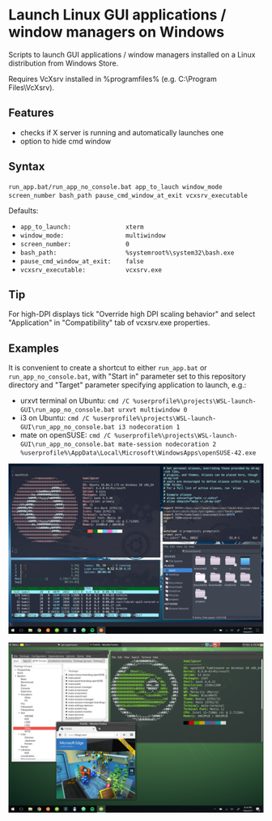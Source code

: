 # Launch Linux GUI applications / window managers on Windows

Scripts to launch GUI applications / window managers installed on a Linux distribution from Windows Store.

Requires VcXsrv installed in %programfiles% (e.g. C:\Program Files\VcXsrv).

## Features

- checks if X server is running and automatically launches one
- option to hide cmd window

## Syntax

`run_app.bat/run_app_no_console.bat app_to_lauch window_mode screen_number bash_path pause_cmd_window_at_exit vcxsrv_executable`

Defaults:
- `app_to_launch:               xterm`
- `window_mode:                 multiwindow`
- `screen_number:               0`
- `bash_path:                   %systemroot%\system32\bash.exe`
- `pause_cmd_window_at_exit:    false`
- `vcxsrv_executable:           vcxsrv.exe`

## Tip

For high-DPI displays tick "Override high DPI scaling behavior" and select "Application" in "Compatibility" tab of vcxsrv.exe properties.

## Examples

It is convenient to create a shortcut to either `run_app.bat` or `run_app_no_console.bat`, with "Start in" parameter set to this repository directory and "Target" parameter specifying application to launch, e.g.:

- urxvt terminal on Ubuntu: `cmd /C %userprofile%\projects\WSL-launch-GUI\run_app_no_console.bat urxvt multiwindow 0`
- i3 on Ubuntu: `cmd /C %userprofile%\projects\WSL-launch-GUI\run_app_no_console.bat i3 nodecoration 1`
- mate on openSUSE: `cmd /C %userprofile%\projects\WSL-launch-GUI\run_app_no_console.bat mate-session nodecoration 2 %userprofile%\AppData\Local\Microsoft\WindowsApps\openSUSE-42.exe`

![i3](i3win.png)

![mate](matewin.png)

